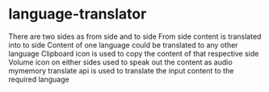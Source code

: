 # language-translator
There are two sides as from side and to side
From side content is translated into to side
Content of one language could be translated to any other language
Clipboard icon is used to copy the content of that respective side
Volume icon on either sides used to speak out the content as audio
mymemory translate api is used to translate the input content to the required language
